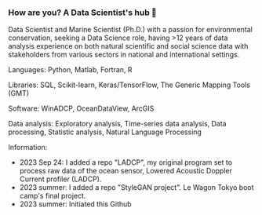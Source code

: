 ### How are you? A Data Scientist's hub 🌱

Data  Scientist  and  Marine  Scientist (Ph.D.)  with a passion for environmental conservation, seeking a Data Science role, having >12 years of data analysis experience on both natural scientific and social science data with stakeholders from various sectors in national and international settings. 

Languages: Python, Matlab, Fortran, R   

Libraries: SQL, Scikit-learn, Keras/TensorFlow, The Generic Mapping Tools (GMT) 

Software: WinADCP, OceanDataView, ArcGIS

Data analysis: Exploratory analysis, Time-series data analysis, Data processing, Statistic analysis, Natural Language Processing  

Information:
- 2023 Sep 24: I added a repo "LADCP", my original program set to process raw data of the ocean sensor, Lowered Acoustic Doppler Current profiler (LADCP). 
- 2023 summer: I added a repo "StyleGAN project". Le Wagon Tokyo boot camp's final project.
- 2023 summer: Initiated this Github



<!--
**kanakomaki/kanakomaki** is a ✨ _special_ ✨ repository because its `README.md` (this file) appears on your GitHub profile.

Here are some ideas to get you started:

- 🔭 I’m currently working on ...
- 🌱 I’m currently learning ...
- 👯 I’m looking to collaborate on ...
- 🤔 I’m looking for help with ...
- 💬 Ask me about ...
- 📫 How to reach me: ...
- 😄 Pronouns: ...
- ⚡ Fun fact: ...
-->
